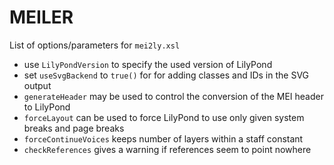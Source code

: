 # MEILER
List of options/parameters for `mei2ly.xsl`

* use `LilyPondVersion` to specify the used version of LilyPond
* set `useSvgBackend` to `true()` for for adding classes and IDs in the SVG output
* `generateHeader` may be used to control the conversion of the MEI header to LilyPond 
* `forceLayout` can be used to force LilyPond to use only given system breaks and page breaks
* `forceContinueVoices` keeps number of layers within a staff constant
* `checkReferences` gives a warning if references seem to point nowhere

